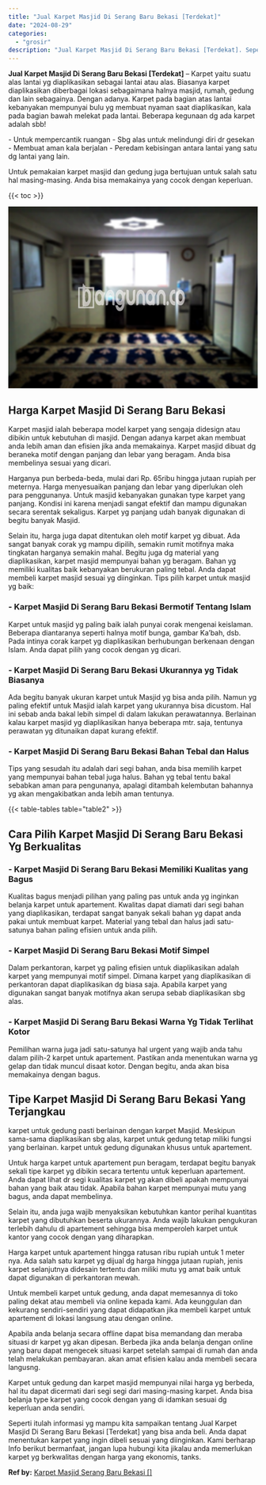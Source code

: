 ```yaml
---
title: "Jual Karpet Masjid Di Serang Baru Bekasi [Terdekat]"
date: "2024-08-29"
categories: 
  - "grosir"
description: "Jual Karpet Masjid Di Serang Baru Bekasi [Terdekat]. Seperti itulah informasi yg mampu kita sampaikan tentang Jual Karpet Masjid Di Serang Baru Bekasi [Terd..."
---
```


**Jual Karpet Masjid Di Serang Baru Bekasi \[Terdekat\]** – Karpet yaitu suatu alas lantai yg diaplikasikan sebagai lantai atau alas. Biasanya karpet diaplikasikan diberbagai lokasi sebagaimana halnya masjid, rumah, gedung dan lain sebagainya. Dengan adanya. Karpet pada bagian atas lantai kebanyakan mempunyai bulu yg membuat nyaman saat diaplikasikan, kala pada bagian bawah melekat pada lantai. Beberapa kegunaan dg ada karpet adalah sbb!

\- Untuk mempercantik ruangan - Sbg alas untuk melindungi diri dr gesekan - Membuat aman kala berjalan - Peredam kebisingan antara lantai yang satu dg lantai yang lain.

Untuk pemakaian karpet masjid dan gedung juga bertujuan untuk salah satu hal masing-masing. Anda bisa memakainya yang cocok dengan keperluan.

{{< toc >}}

![Jual Karpet Masjid Di Serang Baru Bekasi [Terdekat]](/images/grosir-karpet-murah-61.png)

## Harga Karpet Masjid Di Serang Baru Bekasi

Karpet masjid ialah beberapa model karpet yang sengaja didesign atau dibikin untuk kebutuhan di masjid. Dengan adanya karpet akan membuat anda lebih aman dan efisien jika anda memakainya. Karpet masjid dibuat dg beraneka motif dengan panjang dan lebar yang beragam. Anda bisa membelinya sesuai yang dicari.

Harganya pun berbeda-beda, mulai dari Rp. 65ribu hingga jutaan rupiah per meternya. Harga menyesuaikan panjang dan lebar yang diperlukan oleh para penggunanya. Untuk masjid kebanyakan gunakan type karpet yang panjang. Kondisi ini karena menjadi sangat efektif dan mampu digunakan secara serentak sekaligus. Karpet yg panjang udah banyak digunakan di begitu banyak Masjid.

Selain itu, harga juga dapat ditentukan oleh motif karpet yg dibuat. Ada sangat banyak corak yg mampu dipilih, semakin rumit motifnya maka tingkatan harganya semakin mahal. Begitu juga dg material yang diaplikasikan, karpet masjid mempunyai bahan yg beragam. Bahan yg memiliki kualitas baik kebanyakan berukuran paling tebal. Anda dapat membeli karpet masjid sesuai yg diinginkan. Tips pilih karpet untuk masjid yg baik:

### \- Karpet Masjid Di Serang Baru Bekasi Bermotif Tentang Islam

Karpet untuk masjid yg paling baik ialah punyai corak mengenai keislaman. Beberapa diantaranya seperti halnya motif bunga, gambar Ka’bah, dsb. Pada intinya corak karpet yg diaplikasikan berhubungan berkenaan dengan Islam. Anda dapat pilih yang cocok dengan yg dicari.

### \- Karpet Masjid Di Serang Baru Bekasi Ukurannya yg Tidak Biasanya

Ada begitu banyak ukuran karpet untuk Masjid yg bisa anda pilih. Namun yg paling efektif untuk Masjid ialah karpet yang ukurannya bisa dicustom. Hal ini sebab anda bakal lebih simpel di dalam lakukan perawatannya. Berlainan kalau karpet masjid yg diaplikasikan hanya beberapa mtr. saja, tentunya perawatan yg ditunaikan dapat kurang efektif.

### \- Karpet Masjid Di Serang Baru Bekasi Bahan Tebal dan Halus

Tips yang sesudah itu adalah dari segi bahan, anda bisa memilih karpet yang mempunyai bahan tebal juga halus. Bahan yg tebal tentu bakal sebabkan aman para pengunanya, apalagi ditambah kelembutan bahannya yg akan mengakibatkan anda lebih aman tentunya.

{{< table-tables table="table2" >}}

## Cara Pilih Karpet Masjid Di Serang Baru Bekasi Yg Berkualitas

### \- Karpet Masjid Di Serang Baru Bekasi Memiliki Kualitas yang Bagus

Kualitas bagus menjadi pilihan yang paling pas untuk anda yg inginkan belanja karpet untuk apartement. Kwalitas dapat diamati dari segi bahan yang diaplikasikan, terdapat sangat banyak sekali bahan yg dapat anda pakai untuk membuat karpet. Material yang tebal dan halus jadi satu-satunya bahan paling efisien untuk anda pilih.

### \- Karpet Masjid Di Serang Baru Bekasi Motif Simpel

Dalam perkantoran, karpet yg paling efisien untuk diaplikasikan adalah karpet yang mempunyai motif simpel. Dimana karpet yang diaplikasikan di perkantoran dapat diaplikasikan dg biasa saja. Apabila karpet yang digunakan sangat banyak motifnya akan serupa sebab diaplikasikan sbg alas.

### \- Karpet Masjid Di Serang Baru Bekasi Warna Yg Tidak Terlihat Kotor

Pemilihan warna juga jadi satu-satunya hal urgent yang wajib anda tahu dalam pilih-2 karpet untuk apartement. Pastikan anda menentukan warna yg gelap dan tidak muncul disaat kotor. Dengan begitu, anda akan bisa memakainya dengan bagus.

## Tipe Karpet Masjid Di Serang Baru Bekasi Yang Terjangkau

karpet untuk gedung pasti berlainan dengan karpet Masjid. Meskipun sama-sama diaplikasikan sbg alas, karpet untuk gedung tetap miliki fungsi yang berlainan. karpet untuk gedung digunakan khusus untuk apartement.

Untuk harga karpet untuk apartement pun beragam, terdapat begitu banyak sekali tipe karpet yg dibikin secara tertentu untuk keperluan apartement. Anda dapat lihat dr segi kualitas karpet yg akan dibeli apakah mempunyai bahan yang baik atau tidak. Apabila bahan karpet mempunyai mutu yang bagus, anda dapat membelinya.

Selain itu, anda juga wajib menyaksikan kebutuhkan kantor perihal kuantitas karpet yang dibutuhkan beserta ukurannya. Anda wajib lakukan pengukuran terlebih dahulu di apartement sehingga bisa memperoleh karpet untuk kantor yang cocok dengan yang diharapkan.

Harga karpet untuk apartement hingga ratusan ribu rupiah untuk 1 meter nya. Ada salah satu karpet yg dijual dg harga hingga jutaan rupiah, jenis karpet selanjutnya didesain tertentu dan miliki mutu yg amat baik untuk dapat digunakan di perkantoran mewah.

Untuk membeli karpet untuk gedung, anda dapat memesannya di toko paling dekat atau membeli via online kepada kami. Ada keunggulan dan kekurang sendiri-sendiri yang dapat didapatkan jika membeli karpet untuk apartement di lokasi langsung atau dengan online.

Apabila anda belanja secara offline dapat bisa memandang dan meraba situasi dr karpet yg akan dipesan. Berbeda jika anda belanja dengan online yang baru dapat mengecek situasi karpet setelah sampai di rumah dan anda telah melakukan pembayaran. akan amat efisien kalau anda membeli secara langusng.

Karpet untuk gedung dan karpet masjid mempunyai nilai harga yg berbeda, hal itu dapat dicermati dari segi segi dari masing-masing karpet. Anda bisa belanja type karpet yang cocok dengan yang di idamkan sesuai dg keperluan anda sendiri.

Seperti itulah informasi yg mampu kita sampaikan tentang Jual Karpet Masjid Di Serang Baru Bekasi \[Terdekat\] yang bisa anda beli. Anda dapat menentukan karpet yang ingin dibeli sesuai yang diinginkan. Kami berharap Info berikut bermanfaat, jangan lupa hubungi kita jikalau anda memerlukan karpet yg berkwalitas dengan harga yang ekonomis, tanks.

**Ref by:**  [Karpet Masjid Serang Baru Bekasi []](https://id.wikipedia.org/wiki/Karpet)
